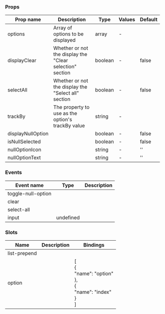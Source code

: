 ### Props

| Prop name         | Description                                              | Type    | Values | Default |
| ----------------- | -------------------------------------------------------- | ------- | ------ | ------- |
| options           | Array of options to be displayed                         | array   | -      |         |
| displayClear      | Whether or not the display the "Clear selection" section | boolean | -      | false   |
| selectAll         | Whether or not the display the "Select all" section      | boolean | -      | false   |
| trackBy           | The property to use as the option's trackBy value        | string  | -      |         |
| displayNullOption |                                                          | boolean | -      | false   |
| isNullSelected    |                                                          | boolean | -      | false   |
| nullOptionIcon    |                                                          | string  | -      | ''      |
| nullOptionText    |                                                          | string  | -      | ''      |

### Events

| Event name         | Type      | Description |
| ------------------ | --------- | ----------- |
| toggle-null-option |           |
| clear              |           |
| select-all         |           |
| input              | undefined |

### Slots

| Name         | Description | Bindings                                                                 |
| ------------ | ----------- | ------------------------------------------------------------------------ |
| list-prepend |             |                                                                          |
| option       |             | [<br> {<br> "name": "option"<br> },<br> {<br> "name": "index"<br> }<br>] |
